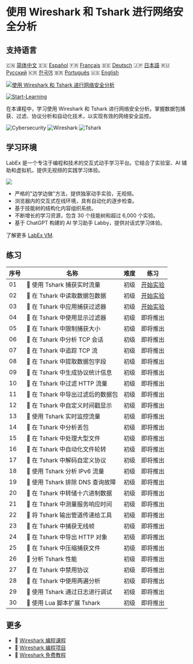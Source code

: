 # 使用 Wireshark 和 Tshark 进行网络安全分析

## 支持语言

🇨🇳 [简体中文](README_zh.md) 🇪🇸 [Español](README_es.md) 🇫🇷 [Français](README_fr.md) 🇩🇪 [Deutsch](README_de.md) 🇯🇵 [日本語](README_ja.md) 🇷🇺 [Русский](README_ru.md) 🇰🇷 [한국어](README_ko.md) 🇧🇷 [Português](README_pt.md) 🇺🇸 [English](README.md) 

[![使用 Wireshark 和 Tshark 进行网络安全分析](https://cover-creator.labex.io/cybersecurity-analysis-with-wireshark-and-tshark.png?lang=zh)](https://labex.io/zh/courses/cybersecurity-analysis-with-wireshark-and-tshark)

[![Start-Learning](https://img.shields.io/badge/Start-Learning-whitesmoke?style=for-the-badge)](https://labex.io/zh/courses/cybersecurity-analysis-with-wireshark-and-tshark)

在本课程中，学习使用 Wireshark 和 Tshark 进行网络安全分析。掌握数据包捕获、过滤、协议分析和自动化技术，以实现有效的网络安全监控。

![Cybersecurity](https://img.shields.io/badge/Cybersecurity-whitesmoke?style=for-the-badge&logo=cybersecurity)
![Wireshark](https://img.shields.io/badge/Wireshark-whitesmoke?style=for-the-badge&logo=wireshark)
![Tshark](https://img.shields.io/badge/Tshark-whitesmoke?style=for-the-badge&logo=tshark)


## 学习环境

LabEx 是一个专注于编程和技术的交互式动手学习平台。它结合了实验室、AI 辅助和虚拟机，提供无视频的实践学习体验。

![](https://tutorial-screenshot.getvm.io/images/vm-1725247253.png)

- 严格的"边学边做"方法，提供独家动手实验，无视频。
- 浏览器内的交互式在线环境，具有自动化的逐步检查。
- 基于技能树的结构化内容组织系统。
- 不断增长的学习资源，包含 30 个技能树和超过 6,000 个实验。
- 基于 ChatGPT 构建的 AI 学习助手 Labby，提供对话式学习体验。

了解更多 [LabEx VM](https://support.labex.io/using-labex/virtual-machine).

## 练习

|   序号 | 名称                              | 难度   | 练习                                                                                                                  |
|--------|-----------------------------------|--------|-----------------------------------------------------------------------------------------------------------------------|
|     01 | 📖 使用 Tshark 捕获实时流量       | 初级   | <a target='_blank' href='https://labex.io/zh/tutorials/wireshark-capture-live-traffic-in-tshark-548916'>开始实验</a>  |
|     02 | 📖 在 Tshark 中读取数据包数据     | 初级   | <a target='_blank' href='https://labex.io/zh/tutorials/wireshark-read-packet-data-in-tshark-548937'>开始实验</a>      |
|     03 | 📖 在 Tshark 中应用捕获过滤器     | 初级   | <a target='_blank' href='https://labex.io/zh/tutorials/wireshark-apply-capture-filters-in-tshark-548914'>开始实验</a> |
|     04 | 📖 在 Tshark 中使用显示过滤器     | 初级   | 即将推出                                                                                                              |
|     05 | 📖 在 Tshark 中限制捕获大小       | 初级   | 即将推出                                                                                                              |
|     06 | 📖 在 Tshark 中分析 TCP 会话      | 初级   | 即将推出                                                                                                              |
|     07 | 📖 在 Tshark 中追踪 TCP 流        | 初级   | 即将推出                                                                                                              |
|     08 | 📖 在 Tshark 中提取数据包字段     | 初级   | 即将推出                                                                                                              |
|     09 | 📖 在 Tshark 中生成协议统计信息   | 初级   | 即将推出                                                                                                              |
|     10 | 📖 在 Tshark 中过滤 HTTP 流量     | 初级   | 即将推出                                                                                                              |
|     11 | 📖 在 Tshark 中导出过滤后的数据包 | 初级   | 即将推出                                                                                                              |
|     12 | 📖 在 Tshark 中自定义时间戳显示   | 初级   | 即将推出                                                                                                              |
|     13 | 📖 使用 Tshark 实时监控流量       | 初级   | 即将推出                                                                                                              |
|     14 | 📖 在 Tshark 中分析丢包           | 初级   | 即将推出                                                                                                              |
|     15 | 📖 在 Tshark 中处理大型文件       | 初级   | 即将推出                                                                                                              |
|     16 | 📖 在 Tshark 中自动化文件轮转     | 初级   | 即将推出                                                                                                              |
|     17 | 📖 在 Tshark 中解码自定义协议     | 初级   | 即将推出                                                                                                              |
|     18 | 📖 使用 Tshark 分析 IPv6 流量     | 初级   | 即将推出                                                                                                              |
|     19 | 📖 使用 Tshark 排除 DNS 查询故障  | 初级   | 即将推出                                                                                                              |
|     20 | 📖 在 Tshark 中转储十六进制数据   | 初级   | 即将推出                                                                                                              |
|     21 | 📖 在 Tshark 中测量服务响应时间   | 初级   | 即将推出                                                                                                              |
|     22 | 📖 将 Tshark 输出管道传递给工具   | 初级   | 即将推出                                                                                                              |
|     23 | 📖 在 Tshark 中捕获无线帧         | 初级   | 即将推出                                                                                                              |
|     24 | 📖 在 Tshark 中导出 HTTP 对象     | 初级   | 即将推出                                                                                                              |
|     25 | 📖 在 Tshark 中压缩捕获文件       | 初级   | 即将推出                                                                                                              |
|     26 | 📖 分析 Tshark 性能               | 初级   | 即将推出                                                                                                              |
|     27 | 📖 在 Tshark 中禁用协议           | 初级   | 即将推出                                                                                                              |
|     28 | 📖 在 Tshark 中使用两遍分析       | 初级   | 即将推出                                                                                                              |
|     29 | 📖 使用 Tshark 通过日志进行调试   | 初级   | 即将推出                                                                                                              |
|     30 | 📖 使用 Lua 脚本扩展 Tshark       | 初级   | 即将推出                                                                                                              |

## 更多

- 🔗 [Wireshark 编程课程](https://github.com/labex-labs/awesome-programming-courses)
- 🔗 [Wireshark 编程项目](https://github.com/labex-labs/awesome-programming-projects)
- 🔗 [Wireshark 免费教程](https://github.com/labex-labs/wireshark-free-tutorials)

